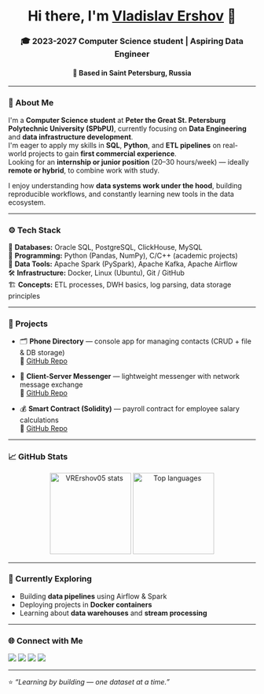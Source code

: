 <h1 align="center">Hi there, I'm <a href="https://github.com/VRErshov05" target="_blank">Vladislav Ershov</a> 👋</h1>
<h3 align="center">🎓 2023-2027 Computer Science student | Aspiring Data Engineer</h3>
<h4 align="center">📍 Based in Saint Petersburg, Russia</h4>

---

### 🧠 About Me

I'm a **Computer Science student** at **Peter the Great St. Petersburg Polytechnic University (SPbPU)**, currently focusing on **Data Engineering** and **data infrastructure development**.  
I'm eager to apply my skills in **SQL**, **Python**, and **ETL pipelines** on real-world projects to gain **first commercial experience**.  
Looking for an **internship or junior position** (20–30 hours/week) — ideally **remote or hybrid**, to combine work with study.  

I enjoy understanding how **data systems work under the hood**, building reproducible workflows, and constantly learning new tools in the data ecosystem.  

---

### ⚙️ Tech Stack

💾 **Databases:** Oracle SQL, PostgreSQL, ClickHouse, MySQL  
🐍 **Programming:** Python (Pandas, NumPy), C/C++ (academic projects)  
🧩 **Data Tools:** Apache Spark (PySpark), Apache Kafka, Apache Airflow  
🛠 **Infrastructure:** Docker, Linux (Ubuntu), Git / GitHub  
🏗 **Concepts:** ETL processes, DWH basics, log parsing, data storage principles  

---

### 💼 Projects

- 🗂 **Phone Directory** — console app for managing contacts (CRUD + file & DB storage)  
  🔗 [GitHub Repo](https://github.com/VRErshov05/Phone-Directory)

- 💬 **Client-Server Messenger** — lightweight messenger with network message exchange  
  🔗 [GitHub Repo](https://github.com/VRErshov05/Client-Server_messenger)

- 💰 **Smart Contract (Solidity)** — payroll contract for employee salary calculations  
  🔗 [GitHub Repo](https://github.com/VRErshov05/Practice_on_Solidity)

---

### 📈 GitHub Stats

<p align="center">
  <img height="165" src="https://github-readme-stats.vercel.app/api?username=VRErshov05&show_icons=true&theme=tokyonight" alt="VRErshov05 stats"/>
  <img height="165" src="https://github-readme-stats.vercel.app/api/top-langs/?username=VRErshov05&layout=compact&theme=tokyonight" alt="Top languages"/>
</p>

---

### 🚀 Currently Exploring

- Building **data pipelines** using Airflow & Spark  
- Deploying projects in **Docker containers**  
- Learning about **data warehouses** and **stream processing**  

---

### 🌐 Connect with Me

<p align="left">
  <a href="mailto:vrershov@mail.ru"><img src="https://img.shields.io/badge/Email-vrershov@mail.ru-blue?style=flat-square&logo=gmail"/></a>
  <a href="https://t.me/DissLave86"><img src="https://img.shields.io/badge/Telegram-@DissLave86-blue?style=flat-square&logo=telegram"/></a>
  <a href="https://leetcode.com/VRErshov05/"><img src="https://img.shields.io/badge/LeetCode-VRErshov05-orange?style=flat-square&logo=leetcode"/></a>
  <a href="https://github.com/VRErshov05"><img src="https://img.shields.io/badge/GitHub-VRErshov05-black?style=flat-square&logo=github"/></a>
</p>

---

⭐️ *“Learning by building — one dataset at a time.”*
